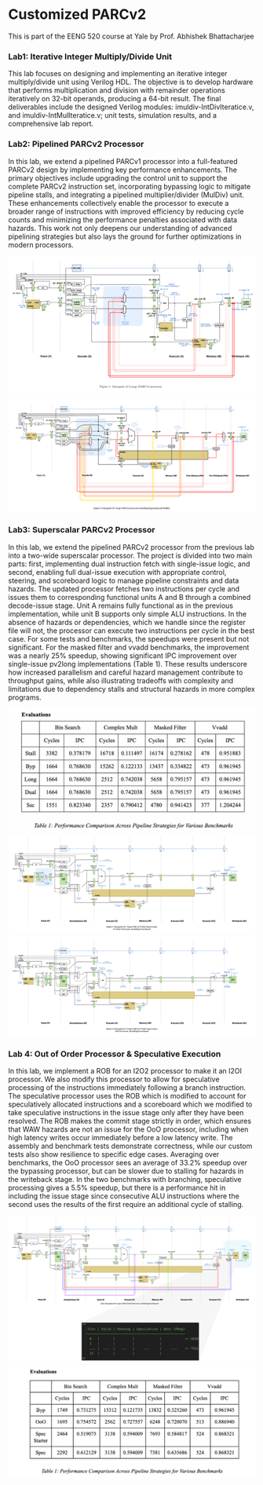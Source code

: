 # Customized PARCv2

This is part of the EENG 520 course at Yale by Prof. Abhishek Bhattacharjee

### Lab1: Iterative Integer Multiply/Divide Unit

This lab focuses on designing and implementing an iterative integer multiply/divide unit using Verilog HDL. The objective is to develop hardware that performs multiplication and division with remainder operations iteratively on 32-bit operands, producing a 64-bit result. The final deliverables include the designed Verilog modules: imuldiv-IntDivIteratice.v, and imuldiv-IntMulIteratice.v; unit tests, simulation results, and a comprehensive lab report.

### Lab2: Pipelined PARCv2 Processor

In this lab, we extend a pipelined PARCv1 processor into a full-featured PARCv2 design by implementing key performance enhancements. The primary objectives include upgrading the control unit to support the complete PARCv2 instruction set, incorporating bypassing logic to mitigate pipeline stalls, and integrating a pipelined multiplier/divider (MulDiv) unit. These enhancements collectively enable the processor to execute a broader range of instructions with improved efficiency by reducing cycle counts and minimizing the performance penalties associated with data hazards. This work not only deepens our understanding of advanced pipelining strategies but also lays the ground for further optimizations in modern processors.

![Bypassing Data Path Diagram](static/bypassing_dpath.png)
![MulDiv & Bypassing Data Path Diagram](static/muldiv_byp_dpath.png)

### Lab3: Superscalar PARCv2 Processor

In this lab, we extend the pipelined PARCv2 processor from the previous lab into a two-wide superscalar processor. The project is divided into two main parts: first, implementing dual instruction fetch with single-issue logic, and second, enabling full dual-issue execution with appropriate control, steering, and scoreboard logic to manage pipeline constraints and data hazards. The updated processor fetches two instructions per cycle and issues them to corresponding functional units A and B through a combined decode-issue stage. Unit A remains fully functional as in the previous implementation, while unit B supports only simple ALU instructions. In the absence of hazards or dependencies, which we handle since the register file will not, the processor can execute two instructions per cycle in the best case. For some tests and benchmarks, the speedups were present but not significant. For the masked filter and vvadd benchmarks, the improvement was a nearly 25% speedup, showing significant IPC improvement over single-issue pv2long implementations (Table 1). These results underscore how increased parallelism and careful hazard management contribute to throughput gains, while also illustrating tradeoffs with complexity and limitations due to dependency stalls and structural hazards in more complex programs.

![Evaluations Against Previous Implementation Designs](static/eval_ssc.png)
![Superscalar Single Issue Pipeline & Scoreboarding](static/superscalar2wide1issue.png)
![Superscalar Dual Issue Pipeline & Scoreboarding](static/superscalar2wide2issue.png)

### Lab 4: Out of Order Processor & Speculative Execution

In this lab, we implement a ROB for an I2O2 processor to make it an I2OI processor.
We also modify this processor to allow for speculative processing of the instructions immediately following a branch instruction. The speculative processor uses the ROB which is modified to account for speculatively allocated instructions and a scoreboard which we modified to take speculative instructions in the issue stage only after they have been resolved. The ROB makes the commit stage strictly in order, which ensures that WAW hazards are not an issue for the OoO processor, including when high latency writes occur immediately before a low latency write. The assembly and benchmark tests demonstrate correctness, while our custom tests also show resilience to specific edge cases. Averaging over benchmarks, the OoO processor sees an average of 33.2% speedup over the bypassing processor, but can be slower due to stalling for hazards in the writeback stage. In the two benchmarks with branching, speculative processing gives a 5.5% speedup, but there is a performance hit in including the issue stage since consecutive ALU instructions where the second uses the results of the first require an additional cycle of stalling.

![OOO Processor Pipeline](static/ooo.png)
![Evaluations Against Previous Implementation Design](static/evalooo.png)
